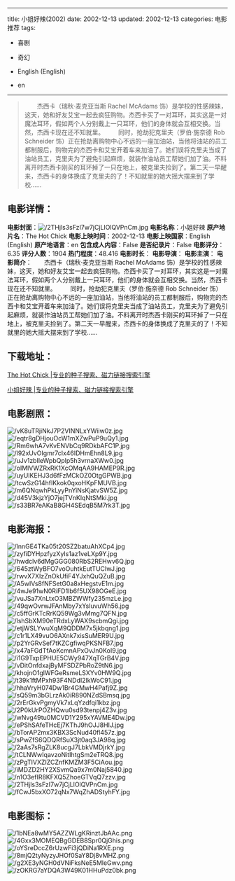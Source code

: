 
---
title: 小姐好辣(2002)
date: 2002-12-13
updated: 2002-12-13
categories: 电影推荐
tags:
- 喜剧
- 奇幻

- English (English)
- en
---


> 　　杰西卡（瑞秋·麦克亚当斯 Rachel McAdams 饰）是学校的性感辣妹，这天，她和好友艾宝一起去疯狂购物。杰西卡买了一对耳环，其实这是一对魔法耳环，假如两个人分别戴上一只耳环，他们的身体就会互相交换。当然，杰西卡现在还不知就里。 　　同时，抢劫犯克里夫（罗伯·施奈德 Rob Schneider 饰）正在抢劫离购物中心不远的一座加油站，当他将油站的员工都制服后，购物完的杰西卡和艾宝开着车来加油了。她们误将克里夫当成了油站员工，克里夫为了避免引起麻烦，就装作油站员工帮她们加了油。不料离开时杰西卡刚买的耳环掉了一只在地上，被克里夫捡到了。第二天一早醒来，杰西卡的身体换成了克里夫的了！不知就里的她大摇大摆来到了学校……

## **电影详情**：

**电影封面**：<img src="https://image.tmdb.org/t/p/w200/2THjls3sFzI7w7jCjLlOlQVPnCm.jpg" alt="/2THjls3sFzI7w7jCjLlOlQVPnCm.jpg" title="/2THjls3sFzI7w7jCjLlOlQVPnCm.jpg">
**电影名称**：小姐好辣
**原产地片名**：The Hot Chick
**电影上映时间**：2002-12-13
**电影上映国家**：English (English)
**原产地语言**：en
**包含成人内容**：False
**是否纪录片**：False
**电影评分**：6.35
**评分人数**：1904
**热门程度**：48.416
**电影时长**：
**电影导演**：
**电影主演**：
**电影简介**：　　杰西卡（瑞秋·麦克亚当斯 Rachel McAdams 饰）是学校的性感辣妹，这天，她和好友艾宝一起去疯狂购物。杰西卡买了一对耳环，其实这是一对魔法耳环，假如两个人分别戴上一只耳环，他们的身体就会互相交换。当然，杰西卡现在还不知就里。 　　同时，抢劫犯克里夫（罗伯·施奈德 Rob Schneider 饰）正在抢劫离购物中心不远的一座加油站，当他将油站的员工都制服后，购物完的杰西卡和艾宝开着车来加油了。她们误将克里夫当成了油站员工，克里夫为了避免引起麻烦，就装作油站员工帮她们加了油。不料离开时杰西卡刚买的耳环掉了一只在地上，被克里夫捡到了。第二天一早醒来，杰西卡的身体换成了克里夫的了！不知就里的她大摇大摆来到了学校……

## **下载地址**：
[The Hot Chick |专业的种子搜索、磁力链接搜索引擎](https://movie.amd794.com:2083/?search=The%20Hot%20Chick&ordering=&mode=match_phrase&page_size=10&page=1)

[小姐好辣 |专业的种子搜索、磁力链接搜索引擎](https://movie.amd794.com:2083/?search=%E5%B0%8F%E5%A7%90%E5%A5%BD%E8%BE%A3&ordering=&mode=match_phrase&page_size=10&page=1)
 

## **电影剧照**：
<img src="https://image.tmdb.org/t/p/original/vK8uTRjiNkJ7P2VINNLxYWiiw0z.jpg" alt="/vK8uTRjiNkJ7P2VINNLxYWiiw0z.jpg" title="/vK8uTRjiNkJ7P2VINNLxYWiiw0z.jpg"><img src="https://image.tmdb.org/t/p/original/eqtr8gDHjouOcW1mXZwPuP9uQy1.jpg" alt="/eqtr8gDHjouOcW1mXZwPuP9uQy1.jpg" title="/eqtr8gDHjouOcW1mXZwPuP9uQy1.jpg"><img src="https://image.tmdb.org/t/p/original/Rm6whA7vKvENVbCq9RDkbAFC1P.jpg" alt="/Rm6whA7vKvENVbCq9RDkbAFC1P.jpg" title="/Rm6whA7vKvENVbCq9RDkbAFC1P.jpg"><img src="https://image.tmdb.org/t/p/original/l92xUvOIgmr7cIx46IDHmEhn8L9.jpg" alt="/l92xUvOIgmr7cIx46IDHmEhn8L9.jpg" title="/l92xUvOIgmr7cIx46IDHmEhn8L9.jpg"><img src="https://image.tmdb.org/t/p/original/uJv1zbIleWpbQplp5h3vrnaXWw0.jpg" alt="/uJv1zbIleWpbQplp5h3vrnaXWw0.jpg" title="/uJv1zbIleWpbQplp5h3vrnaXWw0.jpg"><img src="https://image.tmdb.org/t/p/original/oIMlVWZRxRK1XcOMqAA9HAMEP9R.jpg" alt="/oIMlVWZRxRK1XcOMqAA9HAMEP9R.jpg" title="/oIMlVWZRxRK1XcOMqAA9HAMEP9R.jpg"><img src="https://image.tmdb.org/t/p/original/uyUIKEHJ3d6fFzMCkOZ0OtgGPWB.jpg" alt="/uyUIKEHJ3d6fFzMCkOZ0OtgGPWB.jpg" title="/uyUIKEHJ3d6fFzMCkOZ0OtgGPWB.jpg"><img src="https://image.tmdb.org/t/p/original/tcwSzG14hfIKkok0qxoHKpFMUVB.jpg" alt="/tcwSzG14hfIKkok0qxoHKpFMUVB.jpg" title="/tcwSzG14hfIKkok0qxoHKpFMUVB.jpg"><img src="https://image.tmdb.org/t/p/original/m6QNqwhPkLyyPnYiNsKjatvSW5Z.jpg" alt="/m6QNqwhPkLyyPnYiNsKjatvSW5Z.jpg" title="/m6QNqwhPkLyyPnYiNsKjatvSW5Z.jpg"><img src="https://image.tmdb.org/t/p/original/d45V3kjzYjO7jejTVnKlqNtSMki.jpg" alt="/d45V3kjzYjO7jejTVnKlqNtSMki.jpg" title="/d45V3kjzYjO7jejTVnKlqNtSMki.jpg"><img src="https://image.tmdb.org/t/p/original/s33BR7eAKaB8GH4SEdqB5M7rk3T.jpg" alt="/s33BR7eAKaB8GH4SEdqB5M7rk3T.jpg" title="/s33BR7eAKaB8GH4SEdqB5M7rk3T.jpg">

## **电影海报**：
<img src="https://image.tmdb.org/t/p/original/lnnGE4TKa05t20SZ2batuAhXCp4.jpg" alt="/lnnGE4TKa05t20SZ2batuAhXCp4.jpg" title="/lnnGE4TKa05t20SZ2batuAhXCp4.jpg"><img src="https://image.tmdb.org/t/p/original/zyfiDYHpzfyzXyIs1az1veLXp9Y.jpg" alt="/zyfiDYHpzfyzXyIs1az1veLXp9Y.jpg" title="/zyfiDYHpzfyzXyIs1az1veLXp9Y.jpg"><img src="https://image.tmdb.org/t/p/original/hwdclv6dMgGGG080RbS2REHwv6Q.jpg" alt="/hwdclv6dMgGGG080RbS2REHwv6Q.jpg" title="/hwdclv6dMgGGG080RbS2REHwv6Q.jpg"><img src="https://image.tmdb.org/t/p/original/645ztWyBFO7voOuhtkEutTUCIwJ.jpg" alt="/645ztWyBFO7voOuhtkEutTUCIwJ.jpg" title="/645ztWyBFO7voOuhtkEutTUCIwJ.jpg"><img src="https://image.tmdb.org/t/p/original/rwvX7XIzZnOkUfiF4YJxhQuQZuB.jpg" alt="/rwvX7XIzZnOkUfiF4YJxhQuQZuB.jpg" title="/rwvX7XIzZnOkUfiF4YJxhQuQZuB.jpg"><img src="https://image.tmdb.org/t/p/original/A5wIVs8fNFSetG0a8xHegstvE1m.jpg" alt="/A5wIVs8fNFSetG0a8xHegstvE1m.jpg" title="/A5wIVs8fNFSetG0a8xHegstvE1m.jpg"><img src="https://image.tmdb.org/t/p/original/4wJe91wN0RiFD1lb6f5UX98OGeE.jpg" alt="/4wJe91wN0RiFD1lb6f5UX98OGeE.jpg" title="/4wJe91wN0RiFD1lb6f5UX98OGeE.jpg"><img src="https://image.tmdb.org/t/p/original/vuJSa7XnLtxO3MBZWWfy235mzLe.jpg" alt="/vuJSa7XnLtxO3MBZWWfy235mzLe.jpg" title="/vuJSa7XnLtxO3MBZWWfy235mzLe.jpg"><img src="https://image.tmdb.org/t/p/original/49qwOvrwJFAnMby7xYsIuvuWh56.jpg" alt="/49qwOvrwJFAnMby7xYsIuvuWh56.jpg" title="/49qwOvrwJFAnMby7xYsIuvuWh56.jpg"><img src="https://image.tmdb.org/t/p/original/c5ffGrKTcRrKQ59Wg3vMmg7QFN.jpg" alt="/c5ffGrKTcRrKQ59Wg3vMmg7QFN.jpg" title="/c5ffGrKTcRrKQ59Wg3vMmg7QFN.jpg"><img src="https://image.tmdb.org/t/p/original/lshSbXM90eTRdxLyWAX9scbmQgi.jpg" alt="/lshSbXM90eTRdxLyWAX9scbmQgi.jpg" title="/lshSbXM90eTRdxLyWAX9scbmQgi.jpg"><img src="https://image.tmdb.org/t/p/original/etjWSLYwuXqM9QDDM7x5jkbqng1.jpg" alt="/etjWSLYwuXqM9QDDM7x5jkbqng1.jpg" title="/etjWSLYwuXqM9QDDM7x5jkbqng1.jpg"><img src="https://image.tmdb.org/t/p/original/c1r1LX49vuO6AXnk7xisSuMER9U.jpg" alt="/c1r1LX49vuO6AXnk7xisSuMER9U.jpg" title="/c1r1LX49vuO6AXnk7xisSuMER9U.jpg"><img src="https://image.tmdb.org/t/p/original/p2YrGRvSef7tKZCgfiwqPKSNFB7.jpg" alt="/p2YrGRvSef7tKZCgfiwqPKSNFB7.jpg" title="/p2YrGRvSef7tKZCgfiwqPKSNFB7.jpg"><img src="https://image.tmdb.org/t/p/original/x47aFGdTfAoKcmnAPxOvJn0KoI9.jpg" alt="/x47aFGdTfAoKcmnAPxOvJn0KoI9.jpg" title="/x47aFGdTfAoKcmnAPxOvJn0KoI9.jpg"><img src="https://image.tmdb.org/t/p/original/i1G9TxpEPHUE5CWy947XqTGrB4V.jpg" alt="/i1G9TxpEPHUE5CWy947XqTGrB4V.jpg" title="/i1G9TxpEPHUE5CWy947XqTGrB4V.jpg"><img src="https://image.tmdb.org/t/p/original/vDitOnfdxajByMFSDZPbRoZ9tN6.jpg" alt="/vDitOnfdxajByMFSDZPbRoZ9tN6.jpg" title="/vDitOnfdxajByMFSDZPbRoZ9tN6.jpg"><img src="https://image.tmdb.org/t/p/original/khojnO1glWFGeRsmeLSXYv0HW9Q.jpg" alt="/khojnO1glWFGeRsmeLSXYv0HW9Q.jpg" title="/khojnO1glWFGeRsmeLSXYv0HW9Q.jpg"><img src="https://image.tmdb.org/t/p/original/t39k1ftMPxh93F4NDdI2lkWoC91.jpg" alt="/t39k1ftMPxh93F4NDdI2lkWoC91.jpg" title="/t39k1ftMPxh93F4NDdI2lkWoC91.jpg"><img src="https://image.tmdb.org/t/p/original/hhaVryH074Dw1Br4GMwH4Pafj9Z.jpg" alt="/hhaVryH074Dw1Br4GMwH4Pafj9Z.jpg" title="/hhaVryH074Dw1Br4GMwH4Pafj9Z.jpg"><img src="https://image.tmdb.org/t/p/original/sQ59m3bGLrzAk0iR890NZdSBmsq.jpg" alt="/sQ59m3bGLrzAk0iR890NZdSBmsq.jpg" title="/sQ59m3bGLrzAk0iR890NZdSBmsq.jpg"><img src="https://image.tmdb.org/t/p/original/2rErGkvPgmyVk7xLqYzdfqi1kbz.jpg" alt="/2rErGkvPgmyVk7xLqYzdfqi1kbz.jpg" title="/2rErGkvPgmyVk7xLqYzdfqi1kbz.jpg"><img src="https://image.tmdb.org/t/p/original/2P0kUrPOZHQwu0sd93tenpj4Z3v.jpg" alt="/2P0kUrPOZHQwu0sd93tenpj4Z3v.jpg" title="/2P0kUrPOZHQwu0sd93tenpj4Z3v.jpg"><img src="https://image.tmdb.org/t/p/original/wNvg49tu0MCVD1Y295xYAVME4Dw.jpg" alt="/wNvg49tu0MCVD1Y295xYAVME4Dw.jpg" title="/wNvg49tu0MCVD1Y295xYAVME4Dw.jpg"><img src="https://image.tmdb.org/t/p/original/ePShSAfeTHcEj7KThJ9hOJJ8HIJ.jpg" alt="/ePShSAfeTHcEj7KThJ9hOJJ8HIJ.jpg" title="/ePShSAfeTHcEj7KThJ9hOJJ8HIJ.jpg"><img src="https://image.tmdb.org/t/p/original/bTorAP2mx3KBX3ScNud40fl457z.jpg" alt="/bTorAP2mx3KBX3ScNud40fl457z.jpg" title="/bTorAP2mx3KBX3ScNud40fl457z.jpg"><img src="https://image.tmdb.org/t/p/original/sPwZfS6QDQRfSuX3jt0aq3JA98q.jpg" alt="/sPwZfS6QDQRfSuX3jt0aq3JA98q.jpg" title="/sPwZfS6QDQRfSuX3jt0aq3JA98q.jpg"><img src="https://image.tmdb.org/t/p/original/2aAs7sRgZLK8ucgJ7LbkVMDjrkY.jpg" alt="/2aAs7sRgZLK8ucgJ7LbkVMDjrkY.jpg" title="/2aAs7sRgZLK8ucgJ7LbkVMDjrkY.jpg"><img src="https://image.tmdb.org/t/p/original/tCLNWwIqavzoNitIhtgSm2eTRQ8.jpg" alt="/tCLNWwIqavzoNitIhtgSm2eTRQ8.jpg" title="/tCLNWwIqavzoNitIhtgSm2eTRQ8.jpg"><img src="https://image.tmdb.org/t/p/original/zPgTIVXZIZCZnfKMZM3F5CiAou.jpg" alt="/zPgTIVXZIZCZnfKMZM3F5CiAou.jpg" title="/zPgTIVXZIZCZnfKMZM3F5CiAou.jpg"><img src="https://image.tmdb.org/t/p/original/iMDZD2HY2XSvmQa9x7m0Naj5840.jpg" alt="/iMDZD2HY2XSvmQa9x7m0Naj5840.jpg" title="/iMDZD2HY2XSvmQa9x7m0Naj5840.jpg"><img src="https://image.tmdb.org/t/p/original/n1O3efIR8KFXQ5ZhoeGTVqQ7zzv.jpg" alt="/n1O3efIR8KFXQ5ZhoeGTVqQ7zzv.jpg" title="/n1O3efIR8KFXQ5ZhoeGTVqQ7zzv.jpg"><img src="https://image.tmdb.org/t/p/original/2THjls3sFzI7w7jCjLlOlQVPnCm.jpg" alt="/2THjls3sFzI7w7jCjLlOlQVPnCm.jpg" title="/2THjls3sFzI7w7jCjLlOlQVPnCm.jpg"><img src="https://image.tmdb.org/t/p/original/fCwJ5bxXO72qNx7WqZhADStyhFY.jpg" alt="/fCwJ5bxXO72qNx7WqZhADStyhFY.jpg" title="/fCwJ5bxXO72qNx7WqZhADStyhFY.jpg">

## **电影图标**：
<img src="https://image.tmdb.org/t/p/original/1bNEa8wMY5AZZWLgKRinztJbAAc.png" alt="/1bNEa8wMY5AZZWLgKRinztJbAAc.png" title="/1bNEa8wMY5AZZWLgKRinztJbAAc.png"><img src="https://image.tmdb.org/t/p/original/4Gxx3MOMEQBgGDEB8Spr0QjGhis.png" alt="/4Gxx3MOMEQBgGDEB8Spr0QjGhis.png" title="/4Gxx3MOMEQBgGDEB8Spr0QjGhis.png"><img src="https://image.tmdb.org/t/p/original/oYSreDccZ6rUzwFi3jQDiNa1RXE.png" alt="/oYSreDccZ6rUzwFi3jQDiNa1RXE.png" title="/oYSreDccZ6rUzwFi3jQDiNa1RXE.png"><img src="https://image.tmdb.org/t/p/original/8mjQ2tyNyzyJHOf0SaY8Dj8vMHZ.png" alt="/8mjQ2tyNyzyJHOf0SaY8Dj8vMHZ.png" title="/8mjQ2tyNyzyJHOf0SaY8Dj8vMHZ.png"><img src="https://image.tmdb.org/t/p/original/g2XE3yNGH0dVNiFksNeE5MleGwv.png" alt="/g2XE3yNGH0dVNiFksNeE5MleGwv.png" title="/g2XE3yNGH0dVNiFksNeE5MleGwv.png"><img src="https://image.tmdb.org/t/p/original/zOKRG7aYDQA3W49K01HHuPdz0bk.png" alt="/zOKRG7aYDQA3W49K01HHuPdz0bk.png" title="/zOKRG7aYDQA3W49K01HHuPdz0bk.png">
